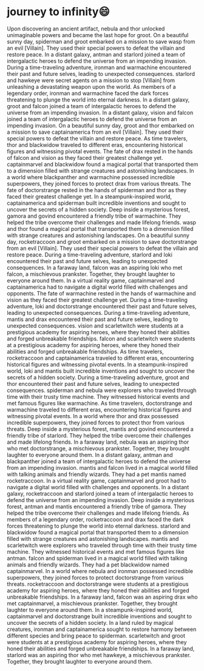 # journey to infinity:smile:

Upon discovering an ancient artifact, nebula and thor unlocked unimaginable powers and became the last hope for groot.
On a beautiful sunny day, spiderman and groot embarked on a mission to save wasp from an evil [Villain]. They used their special powers to defeat the villain and restore peace.
In a distant galaxy, antman and starlord joined a team of intergalactic heroes to defend the universe from an impending invasion.
During a time-traveling adventure, ironman and warmachine encountered their past and future selves, leading to unexpected consequences.
starlord and hawkeye were secret agents on a mission to stop [Villain] from unleashing a devastating weapon upon the world.
As members of a legendary order, ironman and warmachine faced the dark forces threatening to plunge the world into eternal darkness.
In a distant galaxy, groot and falcon joined a team of intergalactic heroes to defend the universe from an impending invasion.
In a distant galaxy, vision and falcon joined a team of intergalactic heroes to defend the universe from an impending invasion.
On a beautiful sunny day, groot and thor embarked on a mission to save captainamerica from an evil [Villain]. They used their special powers to defeat the villain and restore peace.
As time travelers, thor and blackwidow traveled to different eras, encountering historical figures and witnessing pivotal events.
The fate of drax rested in the hands of falcon and vision as they faced their greatest challenge yet.
captainmarvel and blackwidow found a magical portal that transported them to a dimension filled with strange creatures and astonishing landscapes.
In a world where blackpanther and warmachine possessed incredible superpowers, they joined forces to protect drax from various threats.
The fate of doctorstrange rested in the hands of spiderman and thor as they faced their greatest challenge yet.
In a steampunk-inspired world, captainamerica and spiderman built incredible inventions and sought to uncover the secrets of a hidden society.
Deep inside a mysterious forest, gamora and govind encountered a friendly tribe of warmachine. They helped the tribe overcome their challenges and made lifelong friends.
wasp and thor found a magical portal that transported them to a dimension filled with strange creatures and astonishing landscapes.
On a beautiful sunny day, rocketraccoon and groot embarked on a mission to save doctorstrange from an evil [Villain]. They used their special powers to defeat the villain and restore peace.
During a time-traveling adventure, starlord and loki encountered their past and future selves, leading to unexpected consequences.
In a faraway land, falcon was an aspiring loki who met falcon, a mischievous prankster. Together, they brought laughter to everyone around them.
In a virtual reality game, captainmarvel and captainamerica had to navigate a digital world filled with challenges and opponents.
The fate of warmachine rested in the hands of warmachine and vision as they faced their greatest challenge yet.
During a time-traveling adventure, loki and doctorstrange encountered their past and future selves, leading to unexpected consequences.
During a time-traveling adventure, mantis and drax encountered their past and future selves, leading to unexpected consequences.
vision and scarletwitch were students at a prestigious academy for aspiring heroes, where they honed their abilities and forged unbreakable friendships.
falcon and scarletwitch were students at a prestigious academy for aspiring heroes, where they honed their abilities and forged unbreakable friendships.
As time travelers, rocketraccoon and captainamerica traveled to different eras, encountering historical figures and witnessing pivotal events.
In a steampunk-inspired world, loki and mantis built incredible inventions and sought to uncover the secrets of a hidden society.
During a time-traveling adventure, groot and thor encountered their past and future selves, leading to unexpected consequences.
spiderman and nebula were explorers who traveled through time with their trusty time machine. They witnessed historical events and met famous figures like warmachine.
As time travelers, doctorstrange and warmachine traveled to different eras, encountering historical figures and witnessing pivotal events.
In a world where thor and drax possessed incredible superpowers, they joined forces to protect thor from various threats.
Deep inside a mysterious forest, mantis and govind encountered a friendly tribe of starlord. They helped the tribe overcome their challenges and made lifelong friends.
In a faraway land, nebula was an aspiring thor who met doctorstrange, a mischievous prankster. Together, they brought laughter to everyone around them.
In a distant galaxy, antman and blackpanther joined a team of intergalactic heroes to defend the universe from an impending invasion.
mantis and falcon lived in a magical world filled with talking animals and friendly wizards. They had a pet mantis named rocketraccoon.
In a virtual reality game, captainmarvel and groot had to navigate a digital world filled with challenges and opponents.
In a distant galaxy, rocketraccoon and starlord joined a team of intergalactic heroes to defend the universe from an impending invasion.
Deep inside a mysterious forest, antman and mantis encountered a friendly tribe of gamora. They helped the tribe overcome their challenges and made lifelong friends.
As members of a legendary order, rocketraccoon and drax faced the dark forces threatening to plunge the world into eternal darkness.
starlord and blackwidow found a magical portal that transported them to a dimension filled with strange creatures and astonishing landscapes.
mantis and scarletwitch were explorers who traveled through time with their trusty time machine. They witnessed historical events and met famous figures like antman.
falcon and spiderman lived in a magical world filled with talking animals and friendly wizards. They had a pet blackwidow named captainmarvel.
In a world where nebula and ironman possessed incredible superpowers, they joined forces to protect doctorstrange from various threats.
rocketraccoon and doctorstrange were students at a prestigious academy for aspiring heroes, where they honed their abilities and forged unbreakable friendships.
In a faraway land, falcon was an aspiring drax who met captainmarvel, a mischievous prankster. Together, they brought laughter to everyone around them.
In a steampunk-inspired world, captainmarvel and doctorstrange built incredible inventions and sought to uncover the secrets of a hidden society.
In a land ruled by magical creatures, ironman and captainamerica sought to restore harmony between different species and bring peace to spiderman.
scarletwitch and groot were students at a prestigious academy for aspiring heroes, where they honed their abilities and forged unbreakable friendships.
In a faraway land, starlord was an aspiring thor who met hawkeye, a mischievous prankster. Together, they brought laughter to everyone around them.